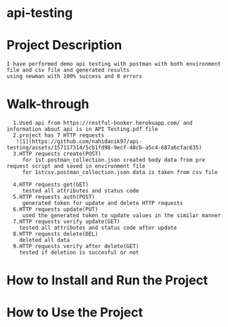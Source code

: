# api-testing

# Project Description
    I have performed demo api testing with postman with both environment file and csv file and generated results
    using newman with 100% success and 0 errors

# Walk-through
      1.Used api from https://restful-booker.herokuapp.com/ and information about api is in API Testing.pdf file
      2.project has 7 HTTP requests
       ![1](https://github.com/nahidanik97/api-testing/assets/157117314/5cb1fd98-9ecf-48cb-a5c4-687a6cfac635)
      3.HTTP requests create(POST)
         for 1st.postman_collection.json created body data from pre request script and saved in environment file
         for 1stcsv.postman_collection.json data is taken from csv file
          
      4.HTTP requests get(GET)
         tested all attributes and status code
      5.HTTP requests auth(POST)
         generated token for update and delete HTTP requests
      6.HTTP requests update(PUT)
         used the generated token to update values in the similar manner 
      7.HTTP requests verify update(GET)
        tested all attributes and status code after update
      8.HTTP requests delete(DEL)
        deleted all data
      9.HTTP requests verify after delete(GET)
        tested if deletion is succesful or not
      
            

# How to Install and Run the Project

# How to Use the Project


